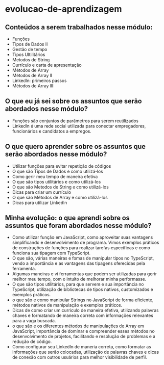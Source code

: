 # evolucao-de-aprendizagem

## Conteúdos a serem trabalhados nesse módulo:

- Funções
- Tipos de Dados II
- Gestão de tempo
- Tipos Ultilitários
- Metodos de String
- Currículo e carta de apresentação
- Métodos de Array
- Métodos de Array II
- LinkedIn: primeiros passos
- Métodos de Array III

## O que eu já sei sobre os assuntos que serão abordados nesse módulo?

- Funções são conjuntos de parâmetros para serem reutilizados
- LinkedIn é uma rede social utilizada para conectar empregadores, funcionários e candidatos a empregos. 

## O que quero aprender sobre os assuntos que serão abordados nesse módulo?

- Utilizar funções para evitar repetição de códigos
- O que são Tipos de Dados e como utilizá-los 
- Como gerir meu tempo de maneira efetiva
- O que são tipos utilitários e como utilizá-los  
- O que são Metodos de String e como utilizá-los 
- Dicas para criar um currículo
- O que são Métodos de Array e como utilizá-los 
- Dicas para utilizar LinkedIn

## Minha evolução: o que aprendi sobre os assuntos que foram abordados nesse módulo?

- Como utilizar função em JavaScript, como aproveitar suas vantagens simplificando e desenvolvimento de programa. Vimos exemplos práticos de construções de funções para realizar tarefas específicas e como funciona sua tipagem com TypeScript.
- O que são, várias maneiras e fomas de manipular tipos no TypeScript, vendo a importância e as vantagens das tipagens oferecidas pela ferramenta.
- Algumas maneiras e vi ferramentas que podem ser utilizadas para gerir melhor meu tempo, com o intuito de melhorar minha performasse. 
- O que são tipos utilitários, para que servem e sua importância no TypeScript, utilização de bibliotecas de tipos nativos, customizados e exemplos práticos.
- o que são e como manipular Strings no JavaScript de forma eficiente, métodos nativos de manipulação e exemplos práticos.
- Dicas de como criar um currículo de maneira efetiva, utilizando palavras chaves e formatando de maneira correta com informações relevantes para a vaga buscada.
- o que são e os diferentes métodos de manipulações de Array em JavaScript, importância de dominar e compreender esses métodos no desenvolvimento de projetos, facilitando e resolução de problemas e a redução de código.
- Como configurar seu LinkedIn de maneria correta, como formatar as informações que serão colocadas, utilização de palavras chaves e dicas de conexão com outros usuários para melhor visibilidade de perfil.
